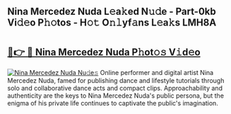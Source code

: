 ## Nina Mercedez Nuda L𝚎a𝚔ed N𝚞𝚍e - Part-0kb Vi𝚍𝚎o P𝚑𝚘tos - H𝚘𝚝 O𝚗𝚕yf𝚊ns L𝚎a𝚔s LMH8A

# <h2><a href="http://kff3hi.oniu.top/?m=Nina+Mercedez+Nuda">🔗👉 🔴 Nina Mercedez Nuda P𝚑ot𝚘𝚜 V𝚒d𝚎o</a></h2>

[![Nina Mercedez Nuda Nu𝚍e𝚜](https://i.imgur.com/0qMVB7G.gif)](http://kff3hi.oniu.top/?m=Nina+Mercedez+Nuda)
Online performer and digital artist Nina Mercedez Nuda, famed for publishing dance and lifestyle tutorials through solo and collaborative dance acts and compact clips. Approachability and authenticity are the keys to Nina Mercedez Nuda's public persona, but the enigma of his private life continues to captivate the public's imagination.  
